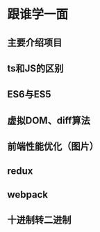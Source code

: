 # 跟谁学一面  
## 主要介绍项目  
## ts和JS的区别
## ES6与ES5  
## 虚拟DOM、diff算法   
## 前端性能优化（图片）  
## redux  
## webpack
## 十进制转二进制
